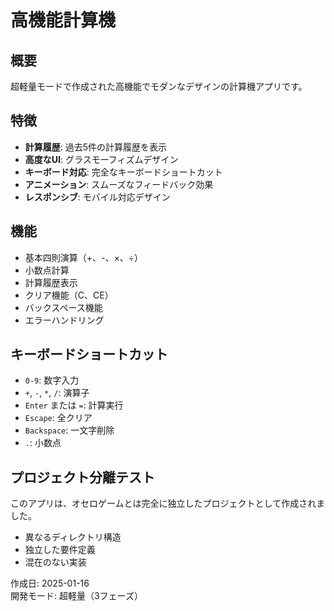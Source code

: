 # 高機能計算機

## 概要
超軽量モードで作成された高機能でモダンなデザインの計算機アプリです。

## 特徴
- **計算履歴**: 過去5件の計算履歴を表示
- **高度なUI**: グラスモーフィズムデザイン
- **キーボード対応**: 完全なキーボードショートカット
- **アニメーション**: スムーズなフィードバック効果
- **レスポンシブ**: モバイル対応デザイン

## 機能
- 基本四則演算（+、-、×、÷）
- 小数点計算
- 計算履歴表示
- クリア機能（C、CE）
- バックスペース機能
- エラーハンドリング

## キーボードショートカット
- `0-9`: 数字入力
- `+`, `-`, `*`, `/`: 演算子
- `Enter` または `=`: 計算実行
- `Escape`: 全クリア
- `Backspace`: 一文字削除
- `.`: 小数点

## プロジェクト分離テスト
このアプリは、オセロゲームとは完全に独立したプロジェクトとして作成されました。
- 異なるディレクトリ構造
- 独立した要件定義
- 混在のない実装

作成日: 2025-01-16  
開発モード: 超軽量（3フェーズ）